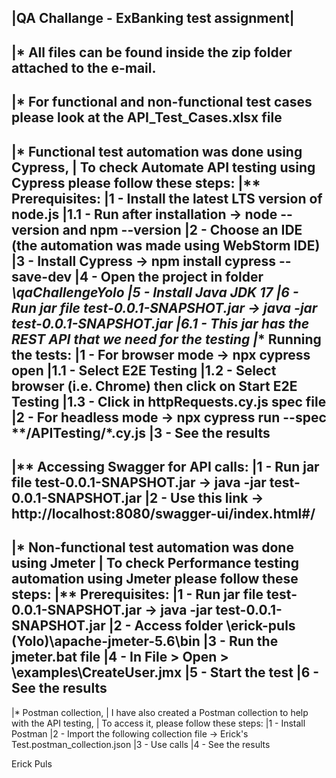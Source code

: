 |QA Challange - ExBanking test assignment|
-----------------------------------------------------------------------
|* All files can be found inside the zip folder attached to the e-mail.
-----------------------------------------------------------------------
|* For functional and non-functional test cases please look at the API_Test_Cases.xlsx file
-----------------------------------------------------------------------
|* Functional test automation was done using Cypress,
| To check Automate API testing using Cypress please follow these steps:
|** Prerequisites:
|1 - Install the latest LTS version of node.js
|1.1 - Run after installation -> node --version and npm --version
|2 - Choose an IDE (the automation was made using WebStorm IDE)
|3 - Install Cypress -> npm install cypress --save-dev
|4 - Open the project in folder *\qaChallengeYolo
|5 - Install Java JDK 17
|6 - Run jar file test-0.0.1-SNAPSHOT.jar -> java -jar test-0.0.1-SNAPSHOT.jar
|6.1 - This jar has the REST API that we need for the testing
|** Running the tests:
|1 - For browser mode -> npx cypress open
|1.1 - Select E2E Testing
|1.2 - Select browser (i.e. Chrome) then click on Start E2E Testing
|1.3 - Click in httpRequests.cy.js spec file
|2 - For headless mode -> npx cypress run --spec **/APITesting/*.cy.js
|3 - See the results
-----------------------------------------------------------------------
|** Accessing Swagger for API calls:
|1 - Run jar file test-0.0.1-SNAPSHOT.jar -> java -jar test-0.0.1-SNAPSHOT.jar
|2 - Use this link -> http://localhost:8080/swagger-ui/index.html#/
-----------------------------------------------------------------------
|* Non-functional test automation was done using Jmeter
| To check Performance testing automation using Jmeter please follow these steps:
|** Prerequisites:
|1 - Run jar file test-0.0.1-SNAPSHOT.jar -> java -jar test-0.0.1-SNAPSHOT.jar
|2 - Access folder \erick-puls (Yolo)\apache-jmeter-5.6\bin
|3 - Run the jmeter.bat file
|4 - In File > Open > \examples\CreateUser.jmx
|5 - Start the test
|6 - See the results
-----------------------------------------------------------------------
|* Postman collection,
| I have also created a Postman collection to help with the API testing,
| To access it, please follow these steps:
|1 - Install Postman
|2 - Import the following collection file -> Erick's Test.postman_collection.json
|3 - Use calls
|4 - See the results

Erick Puls
